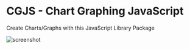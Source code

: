 # CGJS - Chart Graphing JavaScript
 Create Charts/Graphs with this JavaScript Library Package

![screenshot](https://github.com/Monnapse/CGJS-Chart-Graphing-JavaScript/blob/main/preview.png?raw=true)